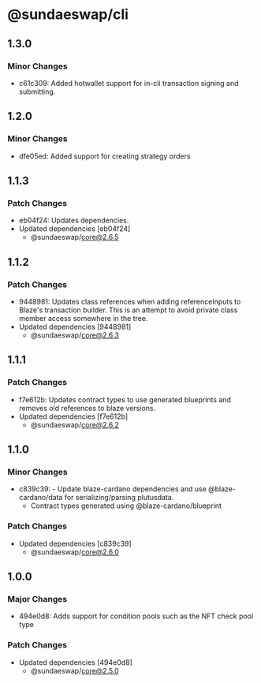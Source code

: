 # @sundaeswap/cli

## 1.3.0

### Minor Changes

- c61c309: Added hotwallet support for in-cli transaction signing and submitting.

## 1.2.0

### Minor Changes

- dfe05ed: Added support for creating strategy orders

## 1.1.3

### Patch Changes

- eb04f24: Updates dependencies.
- Updated dependencies [eb04f24]
  - @sundaeswap/core@2.6.5

## 1.1.2

### Patch Changes

- 9448981: Updates class references when adding referenceInputs to Blaze's transaction builder. This is an attempt to avoid private class member access somewhere in the tree.
- Updated dependencies [9448981]
  - @sundaeswap/core@2.6.3

## 1.1.1

### Patch Changes

- f7e612b: Updates contract types to use generated blueprints and removes old references to blaze versions.
- Updated dependencies [f7e612b]
  - @sundaeswap/core@2.6.2

## 1.1.0

### Minor Changes

- c839c39: - Update blaze-cardano dependencies and use @blaze-cardano/data for serializing/parsing plutusdata.
  - Contract types generated using @blaze-cardano/blueprint

### Patch Changes

- Updated dependencies [c839c39]
  - @sundaeswap/core@2.6.0

## 1.0.0

### Major Changes

- 494e0d8: Adds support for condition pools such as the NFT check pool type

### Patch Changes

- Updated dependencies [494e0d8]
  - @sundaeswap/core@2.5.0
